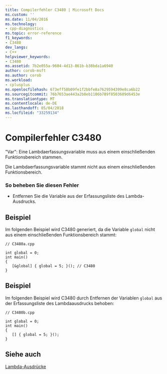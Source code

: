 ```yaml
---
title: Compilerfehler C3480 | Microsoft Docs
ms.custom: ''
ms.date: 11/04/2016
ms.technology:
- cpp-diagnostics
ms.topic: error-reference
f1_keywords:
- C3480
dev_langs:
- C++
helpviewer_keywords:
- C3480
ms.assetid: 7b2e055a-9604-4d13-861b-b38bda1a6940
author: corob-msft
ms.author: corob
ms.workload:
- cplusplus
ms.openlocfilehash: 673eff58b09fe1f2bbfe8a7629594399e8ca6b22
ms.sourcegitcommit: 76b7653ae443a2b8eb1186b789f8503609d6453e
ms.translationtype: MT
ms.contentlocale: de-DE
ms.lasthandoff: 05/04/2018
ms.locfileid: "33259134"
---
```

# <a name="compiler-error-c3480"></a>Compilerfehler C3480
"Var": Eine Lambdaerfassungsvariable muss aus einem einschließenden Funktionsbereich stammen.  
  
 Die Lambdaerfassungsvariable stammt nicht aus einem einschließenden Funktionsbereich.  
  
### <a name="to-correct-this-error"></a>So beheben Sie diesen Fehler  
  
-   Entfernen Sie die Variable aus der Erfassungsliste des Lambda-Ausdrucks.  
  
## <a name="example"></a>Beispiel  
 Im folgenden Beispiel wird C3480 generiert, da die Variable `global` nicht aus einem einschließenden Funktionsbereich stammt:  
  
```  
// C3480a.cpp  
  
int global = 0;  
int main()  
{  
   [&global] { global = 5; }(); // C3480  
}  
```  
  
## <a name="example"></a>Beispiel  
 Im folgenden Beispiel wird C3480 durch Entfernen der Variablen `global` aus der Erfassungsliste des Lambdaausdrucks behoben:  
  
```  
// C3480b.cpp  
  
int global = 0;  
int main()  
{  
   [] { global = 5; }();  
}  
```  
  
## <a name="see-also"></a>Siehe auch  
 [Lambda-Ausdrücke](../../cpp/lambda-expressions-in-cpp.md)